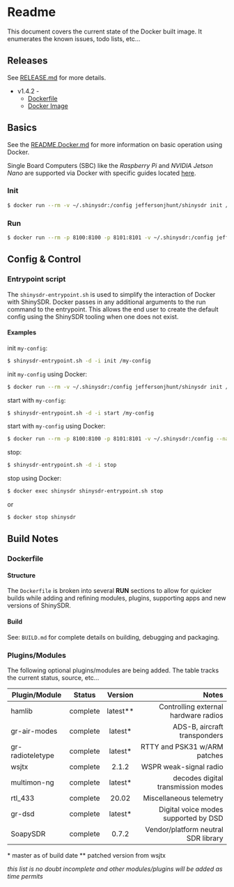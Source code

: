# Readme

This document covers the current state of the Docker built image. It enumerates the known issues, todo lists, etc...

## Releases

See [RELEASE.md](https://github.com/jeffersonjhunt/shinysdr-docker/blob/v1.5.1/RELEASE.md "RELEASE.md") for more details.

* v1.4.2 - 
    * [Dockerfile](https://github.com/jeffersonjhunt/shinysdr-docker/blob/v1.5.1/Dockerfile "Dockerfile")
    * [Docker Image](https://hub.docker.com/r/jeffersonjhunt/shinysdr "Docker Image")

## Basics

See the [README.Docker.md](https://github.com/jeffersonjhunt/shinysdr-docker/blob/v1.5.1/README.Docker.md "README.Docker.md") for more information on basic operation using Docker.

Single Board Computers (SBC) like the *Raspberry Pi* and *NVIDIA Jetson Nano* are supported via Docker with specific guides located [here](https://github.com/jeffersonjhunt/shinysdr-docker/blob/master/guides "Guides").

### Init

```bash
$ docker run --rm -v ~/.shinysdr:/config jeffersonjhunt/shinysdr init /config/my-config
```

### Run

```bash
$ docker run --rm -p 8100:8100 -p 8101:8101 -v ~/.shinysdr:/config jeffersonjhunt/shinysdr start /config/my-config
```

## Config & Control

### Entrypoint script

The `shinysdr-entrypoint.sh` is used to simplify the interaction of Docker with ShinySDR. Docker passes in any additional arguments to the run command to the entrypoint. This allows the end user to create the default config using the ShinySDR tooling when one does not exist.

#### Examples

init `my-config`:
```bash
$ shinysdr-entrypoint.sh -d -i init /my-config
```

init `my-config` using Docker:
```bash
$ docker run --rm -v ~/.shinysdr:/config jeffersonjhunt/shinysdr init /config/my-config
```

start with `my-config`:
```bash
$ shinysdr-entrypoint.sh -d -i start /my-config
```

start with `my-config` using Docker:
```bash
$ docker run --rm -p 8100:8100 -p 8101:8101 -v ~/.shinysdr:/config --name shinysdr jeffersonjhunt/shinysdr start /config/my-config
```

stop:
```bash
$ shinysdr-entrypoint.sh -d -i stop
```

stop using Docker:
```bash
$ docker exec shinysdr shinysdr-entrypoint.sh stop
```
or
```bash
$ docker stop shinysdr
```

## Build Notes

### Dockerfile 
#### Structure

The `Dockerfile` is broken into several __RUN__ sections to allow for quicker builds while adding and refining modules, plugins, supporting apps and new versions of  ShinySDR.

#### Build

See: `BUILD.md` for complete details on building, debugging and packaging.

### Plugins/Modules

The following optional plugins/modules are being added. The table tracks the current status, source, etc...

| Plugin/Module    | Status   |  Version  | Notes                                |
| ---------------- |:--------:|:---------:| ------------------------------------:|
| hamlib           | complete | latest**  | Controlling external hardware radios |
| gr-air-modes     | complete | latest*   | ADS-B, aircraft transponders         |
| gr-radioteletype | complete | latest*   | RTTY and PSK31 w/ARM patches         |
| wsjtx            | complete | 2.1.2     | WSPR weak-signal radio               |
| multimon-ng      | complete | latest*   | decodes digital transmission modes   |
| rtl_433          | complete | 20.02     | Miscellaneous telemetry              |
| gr-dsd           | complete | latest*   | Digital voice modes supported by DSD |
| SoapySDR         | complete | 0.7.2     | Vendor/platform neutral SDR library  |

&ast; master as of build date
&ast;&ast; patched version from wsjtx

*this list is no doubt incomplete and other modules/plugins will be added as time permits*
